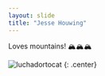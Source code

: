 ```yaml
---
layout: slide
title: "Jesse Houwing"
---
```


Loves mountains! 🏔️🏔️🏔️

![luchadortocat](https://octodex.github.com/images/luchadortocat.png)
{: .center}
